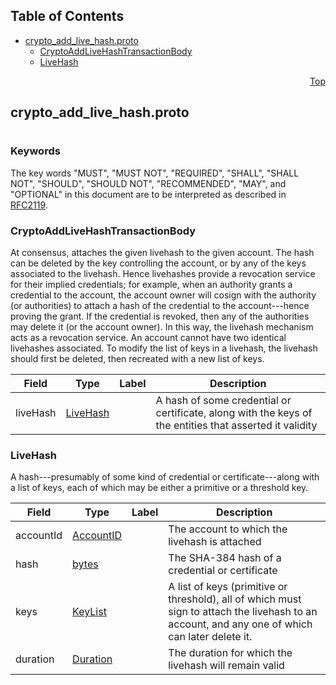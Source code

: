 ## Table of Contents

- [crypto_add_live_hash.proto](#crypto_add_live_hash-proto)
    - [CryptoAddLiveHashTransactionBody](#proto-CryptoAddLiveHashTransactionBody)
    - [LiveHash](#proto-LiveHash)
  



<a name="crypto_add_live_hash-proto"></a>
<p align="right"><a href="#top">Top</a></p>

## crypto_add_live_hash.proto
#

### Keywords
The key words "MUST", "MUST NOT", "REQUIRED", "SHALL", "SHALL NOT",
"SHOULD", "SHOULD NOT", "RECOMMENDED", "MAY", and "OPTIONAL" in this
document are to be interpreted as described in [RFC2119](https://www.ietf.org/rfc/rfc2119).


<a name="proto-CryptoAddLiveHashTransactionBody"></a>

### CryptoAddLiveHashTransactionBody
At consensus, attaches the given livehash to the given account.  The hash can be deleted by the
key controlling the account, or by any of the keys associated to the livehash.  Hence livehashes
provide a revocation service for their implied credentials; for example, when an authority grants
a credential to the account, the account owner will cosign with the authority (or authorities) to
attach a hash of the credential to the account---hence proving the grant. If the credential is
revoked, then any of the authorities may delete it (or the account owner). In this way, the
livehash mechanism acts as a revocation service.  An account cannot have two identical livehashes
associated. To modify the list of keys in a livehash, the livehash should first be deleted, then
recreated with a new list of keys.


| Field | Type | Label | Description |
| ----- | ---- | ----- | ----------- |
| liveHash | [LiveHash](#proto-LiveHash) |  | A hash of some credential or certificate, along with the keys of the entities that asserted it validity |






<a name="proto-LiveHash"></a>

### LiveHash
A hash---presumably of some kind of credential or certificate---along with a list of keys, each
of which may be either a primitive or a threshold key.


| Field | Type | Label | Description |
| ----- | ---- | ----- | ----------- |
| accountId | [AccountID](#proto-AccountID) |  | The account to which the livehash is attached |
| hash | [bytes](#bytes) |  | The SHA-384 hash of a credential or certificate |
| keys | [KeyList](#proto-KeyList) |  | A list of keys (primitive or threshold), all of which must sign to attach the livehash to an account, and any one of which can later delete it. |
| duration | [Duration](#proto-Duration) |  | The duration for which the livehash will remain valid |





 <!-- end messages -->

 <!-- end enums -->

 <!-- end HasExtensions -->

 <!-- end services -->


